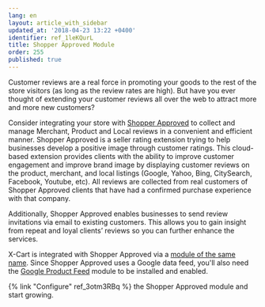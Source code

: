 ```yaml
---
lang: en
layout: article_with_sidebar
updated_at: '2018-04-23 13:22 +0400'
identifier: ref_1leKQurL
title: Shopper Approved Module
order: 255
published: true
---
```

Customer reviews are a real force in promoting your goods to the rest of the store visitors (as long as the review rates are high). But have you ever thought of extending your customer reviews all over the web to attract more and more new customers?

Consider integrating your store with [Shopper Approved](https://www.shopperapproved.com/) to collect and manage Merchant, Product and Local reviews in a convenient and efficient manner. Shopper Approved is a seller rating extension trying to help businesses develop a positive image through customer ratings. This cloud-based extension provides clients with the ability to improve customer engagement and improve brand image by displaying customer reviews on the product, merchant, and local listings (Google, Yahoo, Bing, CitySearch, Facebook, Youtube, etc). All reviews are collected from real customers of Shopper Approved clients that have had a confirmed purchase experience with that company.

Additionally, Shopper Approved enables businesses to send review invitations via email to existing customers. This allows you to gain insight from repeat and loyal clients’ reviews so you can further enhance the services. 

X-Cart is integrated with Shopper Approved via a [module of the same name](https://market.x-cart.com/addons/shopper-approved-reviews.html).  Since Shopper Approved uses a Google data feed, you'll also need the [Google Product Feed](https://market.x-cart.com/addons/google-product-feed.html) module to be installed and enabled. 

{% link "Configure" ref_3otm3RBq %} the Shopper Approved module and start growing.
